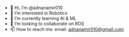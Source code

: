 - 👋 Hi, I’m @adnanamir010
- 👀 I’m interested in Robotics
- 🌱 I’m currently learning AI & ML
- 💞️ I’m looking to collaborate on ROS
- 📫 How to reach me: email: adnanamir010@gmail.com

<!---
adnanamir010/adnanamir010 is a ✨ special ✨ repository because its `README.md` (this file) appears on your GitHub profile.
You can click the Preview link to take a look at your changes.
--->
